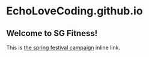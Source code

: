 # EchoLoveCoding.github.io
## Welcome to SG Fitness!
This is [the spring festival campaign](springfestival.html) inline link.

